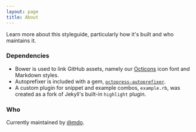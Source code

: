 ```yaml
---
layout: page
title: About
---
```


Learn more about this styleguide, particularly how it's built and who maintains it.

### Dependencies

- Bower is used to link GitHub assets, namely our [Octicons](http://octicons.github.com) icon font and Markdown styles.
- Autoprefixer is included with a gem, [`octopress-autoprefixer`](https://github.com/octopress/autoprefixer).
- A custom plugin for snippet and example combos, `example.rb`, was created as a fork of Jekyll's built-in `highlight` plugin.

### Who

Currently maintained by [@mdo](https://twitter.com/mdo).
